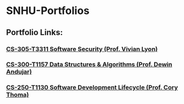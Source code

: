 # SNHU-Portfolios

## Portfolio Links:

### [CS-305-T3311 Software Security (Prof. Vivian Lyon)](/CS305)

### [CS-300-T1157 Data Structures & Algorithms (Prof. Dewin Andujar)](/CS300)

### [CS-250-T1130 Software Development Lifecycle (Prof. Cory Thoma)](/CS250)
